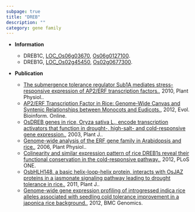 ```yaml
---
subpage: true
title: "DREB"
description: ""
category: gene family
---
```


* **Information**  
    + DREB1C, [LOC_Os06g03670](http://rice.plantbiology.msu.edu/cgi-bin/ORF_infopage.cgi?orf=LOC_Os06g03670), [Os06g0127100](http://rapdb.dna.affrc.go.jp/viewer/gbrowse_details/irgsp1?name=Os06g0127100).
    + DREB1G, [LOC_Os02g45450](http://rice.plantbiology.msu.edu/cgi-bin/ORF_infopage.cgi?orf=LOC_Os02g45450), [Os02g0677300](http://rapdb.dna.affrc.go.jp/viewer/gbrowse_details/irgsp1?name=Os02g0677300).

* **Publication**  
    + [The submergence tolerance regulator Sub1A mediates stress-responsive expression of AP2/ERF transcription factors.](http://www.ncbi.nlm.nih.gov/pubmed?term=The+submergence+tolerance+regulator+Sub1A+mediates+stress-responsive+expression+of+AP2/ERF+transcription+factors.%5BTitle%5D), 2010, Plant Physiol..
    + [AP2/ERF Transcription Factor in Rice: Genome-Wide Canvas and Syntenic Relationships between Monocots and Eudicots.](http://www.ncbi.nlm.nih.gov/pubmed?term=AP2/ERF+Transcription+Factor+in+Rice:+Genome-Wide+Canvas+and+Syntenic+Relationships+between+Monocots+and+Eudicots.%5BTitle%5D), 2012, Evol. Bioinform. Online.
    + [OsDREB genes in rice, Oryza sativa L., encode transcription activators that function in drought-, high-salt- and cold-responsive gene expression.](http://www.ncbi.nlm.nih.gov/pubmed?term=OsDREB+genes+in+rice,+Oryza+sativa+L.,+encode+transcription+activators+that+function+in+drought-,+high-salt-+and+cold-responsive+gene+expression.%5BTitle%5D), 2003, Plant J..
    + [Genome-wide analysis of the ERF gene family in Arabidopsis and rice.](http://www.ncbi.nlm.nih.gov/pubmed?term=Genome-wide+analysis+of+the+ERF+gene+family+in+Arabidopsis+and+rice.%5BTitle%5D), 2006, Plant Physiol..
    + [Colinearity and similar expression pattern of rice DREB1s reveal their functional conservation in the cold-responsive pathway.](http://www.ncbi.nlm.nih.gov/pubmed?term=Colinearity+and+similar+expression+pattern+of+rice+DREB1s+reveal+their+functional+conservation+in+the+cold-responsive+pathway.%5BTitle%5D), 2012, PLoS ONE.
    + [OsbHLH148, a basic helix-loop-helix protein, interacts with OsJAZ proteins in a jasmonate signaling pathway leading to drought tolerance in rice.](http://www.ncbi.nlm.nih.gov/pubmed?term=OsbHLH148,+a+basic+helix-loop-helix+protein,+interacts+with+OsJAZ+proteins+in+a+jasmonate+signaling+pathway+leading+to+drought+tolerance+in+rice.%5BTitle%5D), 2011, Plant J..
    + [Genome-wide gene expression profiling of introgressed indica rice alleles associated with seedling cold tolerance improvement in a japonica rice background.](http://www.ncbi.nlm.nih.gov/pubmed?term=Genome-wide+gene+expression+profiling+of+introgressed+indica+rice+alleles+associated+with+seedling+cold+tolerance+improvement+in+a+japonica+rice+background.%5BTitle%5D), 2012, BMC Genomics.


